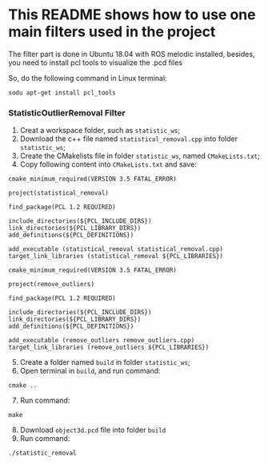 # This README shows how to use one main filters used in the project
The filter part is done in Ubuntu 18.04 with ROS melodic installed, besides, you need to install pcl tools to visualize the .pcd files

So, do the following command in Linux terminal:

`sodu apt-get install pcl_tools`
### StatisticOutlierRemoval Filter
1. Creat a workspace folder, such as `statistic_ws`; 
2. Download the c++ file named `statistical_removal.cpp` into folder `statistic_ws`;
3. Create the CMakelists file in  folder `statistic_ws`, named `CMakeLists.txt`;
4. Copy following content into `CMakeLists.txt` and save:

`cmake_minimum_required(VERSION 3.5 FATAL_ERROR)`

 `project(statistical_removal)`
 
 `find_package(PCL 1.2 REQUIRED)`
 
 `include_directories(${PCL_INCLUDE_DIRS})`
 `link_directories(${PCL_LIBRARY_DIRS})`
 `add_definitions(${PCL_DEFINITIONS})`

`add_executable (statistical_removal statistical_removal.cpp)`
`target_link_libraries (statistical_removal ${PCL_LIBRARIES})`

 `cmake_minimum_required(VERSION 3.5 FATAL_ERROR)`
 
 `project(remove_outliers)`
 
 `find_package(PCL 1.2 REQUIRED)`
 
 `include_directories(${PCL_INCLUDE_DIRS})`
 `link_directories(${PCL_LIBRARY_DIRS})`
 `add_definitions(${PCL_DEFINITIONS})`

`add_executable (remove_outliers remove_outliers.cpp)`
`target_link_libraries (remove_outliers ${PCL_LIBRARIES})`

5. Create a folder named `build` in folder `statistic_ws`;
6. Open terminal in `build`, and run command: 

`cmake ..`

7. Run command:

`make`

8. Download `object3d.pcd` file into folder `build`
9. Run command:

`./statistic_removal`
